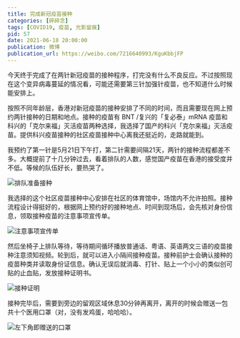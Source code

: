 ```yaml
---
title: 完成新冠疫苗接种
categories: [碎碎念]
tags: [COVID19, 疫苗, 光影留痕]
pid: 57
date: 2021-06-18 20:00:00
publication: 微博
publication_url: https://weibo.com/7216640993/KguKbbjFP
---
```


今天终于完成了在两针新冠疫苗的接种程序，打完没有什么不良反应。不过按照现在这个变异病毒蔓延的情况看，可能还需要第三针加强针疫苗，也不知道什么时候能安排上。

按照不同年龄层，香港对新冠疫苗的接种安排了不同的时间，而且需要现在网上预约两针接种的日期和地点。接种的疫苗有 BNT /复兴的「复必泰」mRNA 疫苗和科兴的「克尔来福」灭活疫苗两种选择，我选择了国产的科兴「克尔来福」灭活疫苗。提供科兴疫苗接种的社区疫苗接种中心离我还挺近的，走路就能到。
<!-- more -->

我预约了第一针是5月21日下午打，第二针需要间隔21天，两针的接种流程都差不多。大概提前了十几分钟过去，看着排队的人数，感觉国产疫苗在香港的接受度并不低。等候的队伍好长，要热哭了。

![排队准备接种](https://web-1256060851.cos.ap-hongkong.myqcloud.com/posts/57/waiting.jpg!600x)

我选择的这个社区疫苗接种中心安排在社区的体育馆中，场馆内不允许拍照。接种流程设计得挺好的，根据网上预约好的接种地点、时间到现场后，会先核对身份信息，领取接种疫苗的注意事项宣传单。

![注意事项宣传单](https://web-1256060851.cos.ap-hongkong.myqcloud.com/posts/57/factsheet.jpg!600x)

然后坐椅子上排队等待，等待期间循环播放普通话、粤语、英语两文三语的疫苗接种注意须知视频。轮到后，就可以进入小隔间接种疫苗。接种前护士会确认接种的疫苗种类并读取身份证信息。确认无误后就消毒、打针、贴上一个小小的类似创可贴的止血贴，发放接种证明书。

![接种证明](https://web-1256060851.cos.ap-hongkong.myqcloud.com/posts/57/record.jpg!600x)

接种完毕后，需要到旁边的留观区域休息30分钟再离开，离开的时候会赠送一包共十个医用口罩（对，没有发鸡蛋，哈哈哈）。

![左下角即赠送的口罩](https://web-1256060851.cos.ap-hongkong.myqcloud.com/posts/57/mask.jpg!600x)